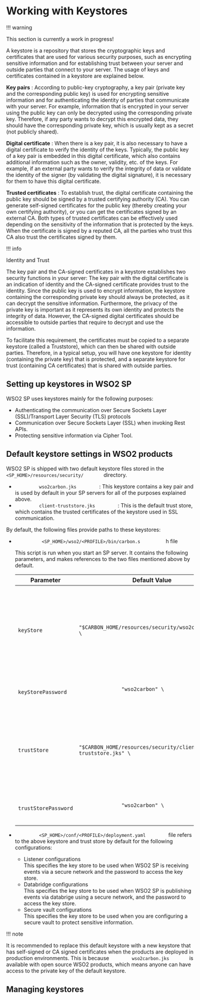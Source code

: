 # Working with Keystores

!!! warning

This section is currently a work in progress!


A keystore is a repository that stores the cryptographic keys and
certificates that are used for various security purposes, such as
encrypting sensitive information and for establishing trust between your
server and outside parties that connect to your server. The usage of
keys and certificates contained in a keystore are explained below.

**Key pairs** : According to public-key cryptography, a key pair
(private key and the corresponding public key) is used for encrypting
sensitive information and for authenticating the identity of parties
that communicate with your server. For example, information that is
encrypted in your server using the public key can only be decrypted
using the corresponding private key. Therefore, if any party wants to
decrypt this encrypted data, they should have the corresponding private
key, which is usually kept as a secret (not publicly shared).

**Digital certificate** : When there is a key pair, it is also necessary
to have a digital certificate to verify the identity of the keys.
Typically, the public key of a key pair is embedded in this digital
certificate, which also contains additional information such as the
owner, validity, etc. of the keys. For example, if an external party
wants to verify the integrity of data or validate the identity of the
signer (by validating the digital signature), it is necessary for them
to have this digital certificate.

**Trusted certificates** : To establish trust, the digital certificate
containing the public key should be signed by a trusted certifying
authority (CA). You can generate self-signed certificates for the public
key (thereby creating your own certifying authority), or you can get the
certificates signed by an external CA. Both types of trusted
certificates can be effectively used depending on the sensitivity of the
information that is protected by the keys. When the certificate is
signed by a reputed CA, all the parties who trust this CA also trust the
certificates signed by them.

!!! info

Identity and Trust

The key pair and the CA-signed certificates in a keystore establishes
two security functions in your server: The key pair with the digital
certificate is an indication of identity and the CA-signed certificate
provides trust to the identity. Since the public key is used to encrypt
information, the keystore containing the corresponding private key
should always be protected, as it can decrypt the sensitive information.
Furthermore, the privacy of the private key is important as it
represents its own identity and protects the integrity of data. However,
the CA-signed digital certificates should be accessible to outside
parties that require to decrypt and use the information.

To facilitate this requirement, the certificates must be copied to a
separate keystore (called a Truststore), which can then be shared with
outside parties. Therefore, in a typical setup, you will have one
keystore for identity (containing the private key) that is protected,
and a separate keystore for trust (containing CA certificates) that is
shared with outside parties.


## Setting up keystores in WSO2 SP

WSO2 SP uses keystores mainly for the following purposes:

-   Authenticating the communication over Secure Sockets Layer
    (SSL)/Transport Layer Security (TLS) protocols
-   Communication over Secure Sockets Layer (SSL) when invoking Rest
    APIs.
-   Protecting sensitive information via Cipher Tool.  

## Default keystore settings in WSO2 products

WSO2 SP is shipped with two default keystore files stored in the
`         <SP_HOME>/resources/security/        ` directory.

-   `          wso2carbon.jks         ` : This keystore contains a key
    pair and is used by default in your SP servers for all of the
    purposes explained above.
-   `          client-truststore.jks         ` : This is the default
    trust store, which contains the trusted certificates of the keystore
    used in SSL communication.

By default, the following files provide paths to these keystores:

-   `           <SP_HOME>/wso2/<PROFILE>/bin/carbon.s          ` h
    file  
      
    This script is run when you start an SP server. It contains the
    following parameters, and makes references to the two files
    mentioned above by default.

    | Parameter                                         | Default Value                                                                            | Description                                                                                        |
    |---------------------------------------------------|------------------------------------------------------------------------------------------|----------------------------------------------------------------------------------------------------|
    | `               keyStore              `           | `               "$CARBON_HOME/resources/security/wso2carbon.jks" \              `        | This specifies the path to the keystore to be used when running the SP server on a secure network. |
    | `               keyStorePassword              `   | `               "wso2carbon" \              `                                            | The password to access the keystore                                                                |
    | `               trustStore              `         | `               "$CARBON_HOME/resources/security/client-truststore.jks" \              ` | This specifies the path to the trust store to be used when running the server on a secure network. |
    | `               trustStorePassword              ` | `               "wso2carbon" \              `                                            | The password to access the trust store.                                                            |

-   `          <SP_HOME>/conf/<PROFILE>/deployment.yaml         ` file
    refers to the above keystore and trust store by default for the
    following configurations:
    -   Listener configurations  
        This specifies the key store to be used when WSO2 SP is
        receiving events via a secure network and the password to access
        the key store.
    -   Databridge configurations  
        This specifies the key store to be used when WSO2 SP is
        publishing events via databrige using a secure network, and
        the password to access the key store.
    -   Secure vault configurations  
        This specifies the key store to be used when you are configuring
        a secure vault to protect sensitive information.

!!! note

It is recommended to replace this default keystore with a new keystore
that has self-signed or CA signed certificates when the products are
deployed in production environments. This is because
`         wso2carbon.jks        ` is available with open source WSO2
products, which means anyone can have access to the private key of the
default keystore.


  

## Managing keystores

  

  

  
